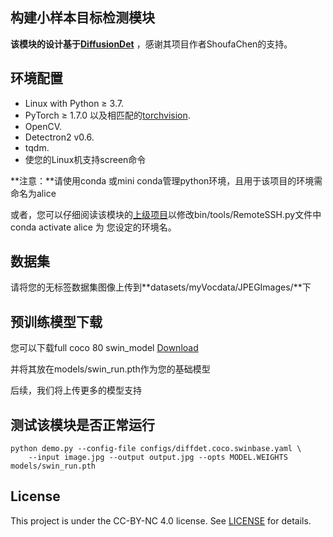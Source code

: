 ## 构建小样本目标检测模块

**该模块的设计基于[DiffusionDet](https://github.com/ShoufaChen/DiffusionDet)** ，感谢其项目作者ShoufaChen的支持。



## 环境配置

- Linux with Python ≥ 3.7.
- PyTorch ≥ 1.7.0 以及相匹配的[torchvision](https://github.com/pytorch/vision/).
- OpenCV.
- Detectron2 v0.6.
- tqdm.
- 使您的Linux机支持screen命令

**注意：**请使用conda 或mini conda管理python环境，且用于该项目的环境需命名为alice

或者，您可以仔细阅读该模块的[上级项目](https://github.com/sixone-Jiang/LabelOne2All)以修改bin/tools/RemoteSSH.py文件中 conda activate alice 为 您设定的环境名。



## 数据集

请将您的无标签数据集图像上传到**datasets/myVocdata/JPEGImages/**下



## 预训练模型下载

您可以下载full coco 80 swin_model   [Download](https://github.com/ShoufaChen/DiffusionDet/releases/download/v0.1/diffdet_coco_swinbase.pth)

并将其放在models/swin_run.pth作为您的基础模型

后续，我们将上传更多的模型支持



## 测试该模块是否正常运行

```shell
python demo.py --config-file configs/diffdet.coco.swinbase.yaml \
    --input image.jpg --output output.jpg --opts MODEL.WEIGHTS models/swin_run.pth
```



## License

This project is under the CC-BY-NC 4.0 license. See [LICENSE](https://github.com/ShoufaChen/DiffusionDet/blob/main/LICENSE) for details.